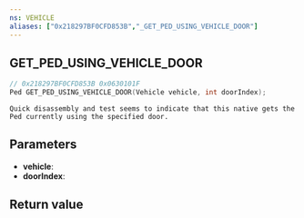 ```yaml
---
ns: VEHICLE
aliases: ["0x218297BF0CFD853B","_GET_PED_USING_VEHICLE_DOOR"]
---
```

## GET_PED_USING_VEHICLE_DOOR

```c
// 0x218297BF0CFD853B 0x0630101F
Ped GET_PED_USING_VEHICLE_DOOR(Vehicle vehicle, int doorIndex);
```

```
Quick disassembly and test seems to indicate that this native gets the Ped currently using the specified door.  
```

## Parameters
* **vehicle**:
* **doorIndex**:

## Return value
